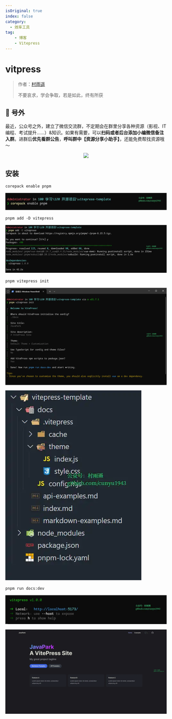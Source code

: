 ```yaml
---
isOriginal: true
index: false
category:
  - 效率工具
tag:
    - 博客
    - Vitepress
---
```

# vitpress

> 作者：[村雨遥](https://github.com/cunyu1943)
> 
> 不要哀求，学会争取，若是如此，终有所获
> 
>

## 🎈 号外

最近，公众号之外，建立了微信交流群，不定期会在群里分享各种资源（影视、IT 编程、考试提升……）&知识。如果有需要，可以**扫码或者后台添加小编微信备注入群**。进群后**优先看群公告**，**呼叫群中【资源分享小助手】**，还能免费帮找资源哦～

<center>
<img src="/contact/wxgroup.jpg" width="150"> 
</center>

## 安装

```shell
corepack enable pnpm
```

![](assets/20240322-vitepress/WindowsTerminal_1711087340.webp)

```shell
pnpm add -D vitepress
```

![](assets/20240322-vitepress/WindowsTerminal_1711087434.webp)

```shell
pnpm vitepress init
```

![](assets/20240322-vitepress/WindowsTerminal_1711087793.webp)

![](assets/20240322-vitepress/Code_1711089302.webp)

```shell
pnpm run docs:dev
```



![](assets/20240322-vitepress/WindowsTerminal_1711089421.webp)

![](assets/20240322-vitepress/chrome_1711089436.webp)
